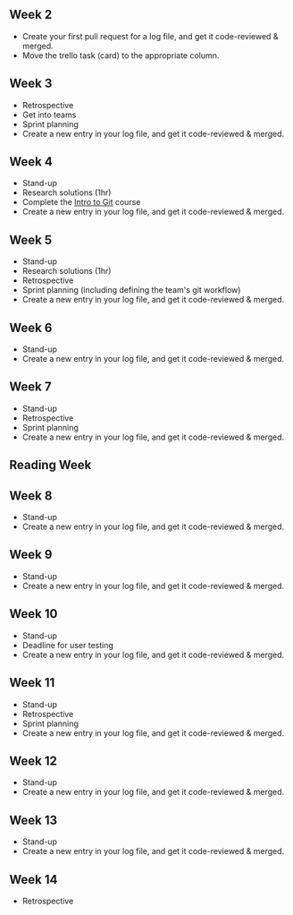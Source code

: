 ## Week 2	
- Create your first pull request for a log file, and get it code-reviewed & merged. 
- Move the trello task (card) to the appropriate column. 

## Week 3	
- Retrospective
- Get into teams
- Sprint planning
- Create a new entry in your log file, and get it code-reviewed & merged.

## Week 4	
- Stand-up
- Research solutions (1hr)
- Complete the [Intro to Git](https://github.com/skills/introduction-to-github) course
- Create a new entry in your log file, and get it code-reviewed & merged.

## Week 5	
- Stand-up
- Research solutions (1hr)
- Retrospective 
- Sprint planning (including defining the team's git workflow)
- Create a new entry in your log file, and get it code-reviewed & merged.

## Week 6	
- Stand-up
- Create a new entry in your log file, and get it code-reviewed & merged.

## Week 7	
- Stand-up
- Retrospective
- Sprint planning
- Create a new entry in your log file, and get it code-reviewed & merged.

## Reading Week

## Week 8	
- Stand-up
- Create a new entry in your log file, and get it code-reviewed & merged.

## Week 9	
- Stand-up
- Create a new entry in your log file, and get it code-reviewed & merged.

## Week 10	
- Stand-up
- Deadline for user testing
- Create a new entry in your log file, and get it code-reviewed & merged.

## Week 11	
- Stand-up
- Retrospective
- Sprint planning
- Create a new entry in your log file, and get it code-reviewed & merged.

## Week 12	
- Stand-up
- Create a new entry in your log file, and get it code-reviewed & merged.

## Week 13	
- Stand-up
- Create a new entry in your log file, and get it code-reviewed & merged.

## Week 14	
- Retrospective
